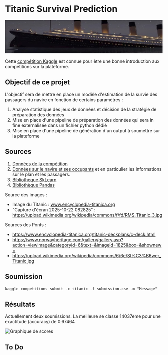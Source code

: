 # Titanic Survival Prediction

![Logo du projet](./images/image_titanic.png)

Cette [compétition Kaggle](https://www.kaggle.com/competitions/titanic/overview) est connue pour être une bonne introduction aux compétitions sur la plateforme. 


## Objectif de ce projet
L'objectif sera de mettre en place un modèle d'estimation de la survie des passagers du navire en fonction de certains paramètres :
1. Analyse statistique des jeux de données et décision de la stratégie de préparation des données
2. Mise en place d'une pipeline de préparation des données qui sera in fine externalisée dans un fichier python dédié
3. Mise en place d'une pipeline de génération d'un output à soumettre sur la plateforme

## Sources
1. [Données de la compétition](https://www.kaggle.com/competitions/titanic/overview)
1. [Données sur le navire et ses occupants](https://www.encyclopedia-titanica.org/)
 et en particulier les informations sur le plan et les passagers.
1. [Bibliothèque SkLearn](https://scikit-learn.org/stable/)
1. [Bibliothèque Pandas](https://pandas.pydata.org/docs/)

Source des images : 
* Image du Titanic : www.encyclopedia-titanica.org
* "Capture d'écran 2025-10-22 082825" : https://upload.wikimedia.org/wikipedia/commons/f/fd/RMS_Titanic_3.jpg

Sources des Ponts : 
* https://www.encyclopedia-titanica.org/titanic-deckplans/c-deck.html
* https://www.norwayheritage.com/gallery/gallery.asp?action=viewimage&categoryid=6&text=&imageid=1825&box=&shownew=
* https://upload.wikimedia.org/wikipedia/commons/6/6e/St%C3%B6wer_Titanic.jpg

## Soumission
```kaggle competitions submit -c titanic -f submission.csv -m "Message"```

## Résultats
Actuellement deux soumissions.
La meilleure se classe 14037ème pour une exactitude (accuracy) de 0.67464

![Graphique de scores](./images/score_evolution.png)

## To Do
